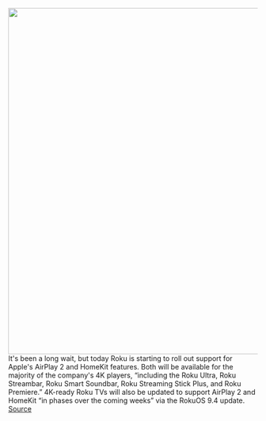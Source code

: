 <img src='https://cdn.vox-cdn.com/thumbor/S2KO-rC1rnazvFglFLP3a1zT0LU=/0x0:2040x1360/1200x800/filters:focal(857x517:1183x843)/cdn.vox-cdn.com/uploads/chorus_image/image/67770855/cwelch_200205_3895_0002.0.jpg' width='700px' /><br/>
It's been a long wait, but today Roku is starting to roll out support for Apple's AirPlay 2 and HomeKit features. Both will be available for the majority of the company's 4K players, “including the Roku Ultra, Roku Streambar, Roku Smart Soundbar, Roku Streaming Stick Plus, and Roku Premiere.” 4K-ready Roku TVs will also be updated to support AirPlay 2 and HomeKit “in phases over the coming weeks” via the RokuOS 9.4 update.
<a href='https://www.theverge.com/2020/11/11/21560153/roku-apple-airplay-2-homekit-now-available'> Source <a/>